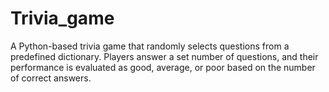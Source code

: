 # Trivia_game
A Python-based trivia game that randomly selects questions from a predefined dictionary. Players answer a set number of questions, and their performance is evaluated as good, average, or poor based on the number of correct answers.
